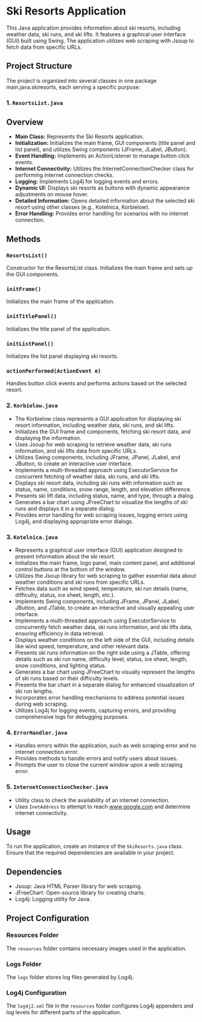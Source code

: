 # Ski Resorts Application

This Java application provides information about ski resorts, including weather data, ski runs, and ski lifts. It features a graphical user interface (GUI) built using Swing. The application utilizes web scraping with Jsoup to fetch data from specific URLs.

## Project Structure

The project is organized into several classes in one package main.java.skiresorts, each serving a specific purpose:

### 1. `ResortsList.java`

## Overview

- **Main Class:** Represents the Ski Resorts application.
- **Initialization:** Initializes the main frame, GUI components (title panel and list panel), and utilizes Swing components (JFrame, JLabel, JButton).
- **Event Handling:** Implements an ActionListener to manage button click events.
- **Internet Connectivity:** Utilizes the InternetConnectionChecker class for performing internet connection checks.
- **Logging:** Implements Log4j for logging events and errors.
- **Dynamic UI:** Displays ski resorts as buttons with dynamic appearance adjustments on mouse hover.
- **Detailed Information:** Opens detailed information about the selected ski resort using other classes (e.g., Kotelnica, Korbielow).
- **Error Handling:** Provides error handling for scenarios with no internet connection.

## Methods

### `ResortsList()`
Constructor for the ResortsList class. Initializes the main frame and sets up the GUI components.

### `initFrame()`
Initializes the main frame of the application.

### `initTitlePanel()`
Initializes the title panel of the application.

### `initListPanel()`
Initializes the list panel displaying ski resorts.

### `actionPerformed(ActionEvent e)`
Handles button click events and performs actions based on the selected resort.

### 2. `Korbielow.java`

- The Korbielow class represents a GUI application for displaying ski resort information, including weather data, ski runs, and ski lifts.
- Initializes the GUI frame and components, fetching ski resort data, and displaying the information.
- Uses Jsoup for web scraping to retrieve weather data, ski runs information, and ski lifts data from specific URLs.
- Utilizes Swing components, including JFrame, JPanel, JLabel, and JButton, to create an interactive user interface.
- Implements a multi-threaded approach using ExecutorService for concurrent fetching of weather data, ski runs, and ski lifts.
- Displays ski resort data, including ski runs with information such as status, name, conditions, snow range, length, and elevation difference.
- Presents ski lift data, including status, name, and type, through a dialog.
- Generates a bar chart using JFreeChart to visualize the lengths of ski runs and displays it in a separate dialog.
- Provides error handling for web scraping issues, logging errors using Log4j, and displaying appropriate error dialogs.

### 3. `Kotelnica.java`
- Represents a graphical user interface (GUI) application designed to present information about the ski resort.
- Initializes the main frame, logo panel, main content panel, and additional control buttons at the bottom of the window.
- Utilizes the Jsoup library for web scraping to gather essential data about weather conditions and ski runs from specific URLs.
- Fetches data such as wind speed, temperature, ski run details (name, difficulty, status, ice sheet, length, etc.).
- Implements Swing components, including JFrame, JPanel, JLabel, JButton, and JTable, to create an interactive and visually appealing user interface.
- Implements a multi-threaded approach using ExecutorService to concurrently fetch weather data, ski runs information, and ski lifts data, ensuring efficiency in data retrieval.
- Displays weather conditions on the left side of the GUI, including details like wind speed, temperature, and other relevant data.
- Presents ski runs information on the right side using a JTable, offering details such as ski run name, difficulty level, status, ice sheet, length, snow conditions, and lighting status.
- Generates a bar chart using JFreeChart to visually represent the lengths of ski runs based on their difficulty levels.
- Presents the bar chart in a separate dialog for enhanced visualization of ski run lengths.
- Incorporates error handling mechanisms to address potential issues during web scraping.
- Utilizes Log4j for logging events, capturing errors, and providing comprehensive logs for debugging purposes.
### 4. `ErrorHandler.java`

- Handles errors within the application, such as web scraping error and no internet connection error.
- Provides methods to handle errors and notify users about issues.
- Prompts the user to close the current window upon a web scraping error.

### 5. `InternetConnectionChecker.java`

- Utility class to check the availability of an internet connection.
- Uses `InetAddress` to attempt to reach www.google.com and determine internet connectivity.

## Usage

To run the application, create an instance of the `SkiResorts.java` class. Ensure that the required dependencies are available in your project.

## Dependencies

- Jsoup: Java HTML Parser library for web scraping.
- JFreeChart: Open-source library for creating charts.
- Log4j: Logging utility for Java.

## Project Configuration

### Resources Folder

The `resources` folder contains necessary images used in the application.

### Logs Folder

The `logs` folder stores log files generated by Log4j.

### Log4j Configuration

The `log4j2.xml` file in the `resources` folder configures Log4j appenders and log levels for different parts of the application.
